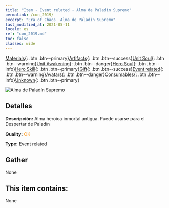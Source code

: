 ```yaml
---
title: "Item - Event related - Alma de Paladín Supremo"
permalink: /con_2019/
excerpt: "Era of Chaos  Alma de Paladín Supremo"
last_modified_at: 2021-05-11
locale: es
ref: "con_2019.md"
toc: false
classes: wide
---
```

 [Materials](/ItemsES/){: .btn .btn--primary}[Artifacts](/ItemsES/Artifacts/){: .btn .btn--success}[Unit Soul](/ItemsES/UnitSoul/){: .btn .btn--warning}[Unit Awakening](/ItemsES/UnitAwakening/){: .btn .btn--danger}[Hero Soul](/ItemsES/HeroSoul/){: .btn .btn--info}[Hero Skill](/ItemsES/HeroSkill/){: .btn .btn--primary}[Gift](/ItemsES/Gift/){: .btn .btn--success}[Event related](/ItemsES/Events/){: .btn .btn--warning}[Avatars](/ItemsES/Avatars/){: .btn .btn--danger}[Consumables](/ItemsES/Consumables/){: .btn .btn--info}[Unknown](/ItemsES/Unknown/){: .btn .btn--primary}

 ![Alma de Paladín Supremo](/images/t/juexing_108.png)

## Detalles
 **Descripción:** Alma heroica inmortal antigua. Puede usarse para el Despertar de Paladín

 **Quality:** <span style="color: #FF8C00">OK</span>

 **Type:** Event related

## Gather

  None

## This item contains:

  None


